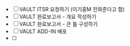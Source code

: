 



- [ ] VAULT ITSR 요청하기 (이기홍M 전화준다고 함)
- [ ] VAULT 완료보고서 - 개요 작성하기
- [ ] VAULT 완료보고서 - 큰 틀 구성하기
- [ ] VAULT ADD-IN 배포
- [ ] 